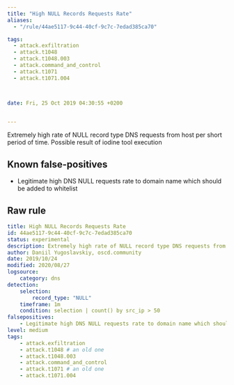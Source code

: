 ```yaml
---
title: "High NULL Records Requests Rate"
aliases:
  - "/rule/44ae5117-9c44-40cf-9c7c-7edad385ca70"

tags:
  - attack.exfiltration
  - attack.t1048
  - attack.t1048.003
  - attack.command_and_control
  - attack.t1071
  - attack.t1071.004



date: Fri, 25 Oct 2019 04:30:55 +0200


---
```


Extremely high rate of NULL record type DNS requests from host per short period of time. Possible result of iodine tool execution

<!--more-->


## Known false-positives

* Legitimate high DNS NULL requests rate to domain name which should be added to whitelist




## Raw rule
```yaml
title: High NULL Records Requests Rate
id: 44ae5117-9c44-40cf-9c7c-7edad385ca70
status: experimental
description: Extremely high rate of NULL record type DNS requests from host per short period of time. Possible result of iodine tool execution
author: Daniil Yugoslavskiy, oscd.community
date: 2019/10/24
modified: 2020/08/27
logsource:
    category: dns
detection:
    selection:    
        record_type: "NULL"
    timeframe: 1m
    condition: selection | count() by src_ip > 50
falsepositives:
    - Legitimate high DNS NULL requests rate to domain name which should be added to whitelist
level: medium
tags:
    - attack.exfiltration
    - attack.t1048 # an old one
    - attack.t1048.003
    - attack.command_and_control
    - attack.t1071 # an old one
    - attack.t1071.004

```
